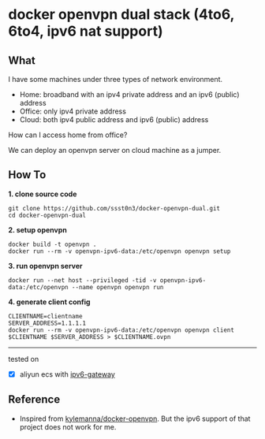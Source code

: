 # docker openvpn dual stack (4to6, 6to4, ipv6 nat support)

## What

I have some machines under three types of network environment.

* Home: broadband with an ipv4 private address and an ipv6 (public) address
* Office: only ipv4 private address
* Cloud: both ipv4 public address and ipv6 (public) address

How can I access home from office? 

We can deploy an openvpn server on cloud machine as a jumper.

## How To

**1. clone source code**

```
git clone https://github.com/ssst0n3/docker-openvpn-dual.git
cd docker-openvpn-dual
```

**2. setup openvpn**

```
docker build -t openvpn .
docker run --rm -v openvpn-ipv6-data:/etc/openvpn openvpn setup
```

**3. run openvpn server**

```
docker run --net host --privileged -tid -v openvpn-ipv6-data:/etc/openvpn --name openvpn openvpn run
```

**4. generate client config**

```
CLIENTNAME=clientname
SERVER_ADDRESS=1.1.1.1
docker run --rm -v openvpn-ipv6-data:/etc/openvpn openvpn client $CLIENTNAME $SERVER_ADDRESS > $CLIENTNAME.ovpn
```

----

tested on 
- [x] aliyun ecs with [ipv6-gateway](https://www.alibabacloud.com/help/en/ipv6-gateway)

## Reference

* Inspired from [kylemanna/docker-openvpn](https://github.com/kylemanna/docker-openvpn). But the ipv6 support of that project does not work for me.
